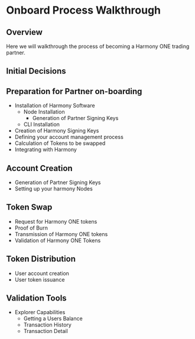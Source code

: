 # Onboard Process Walkthrough

## Overview

Here we will walkthrough the process of becoming a Harmony ONE trading partner.

## Initial Decisions

## Preparation for Partner on-boarding

* Installation of Harmony Software
  * Node Installation
    * Generation of Partner Signing Keys
  * CLI Installation
* Creation of Harmony Signing Keys
* Defining your account management process
* Calculation of Tokens to be swapped
* Integrating with Harmony

## Account Creation

* Generation of Partner Signing Keys
* Setting up your harmony Nodes

## Token Swap

* Request for Harmony ONE tokens
* Proof of Burn
* Transmission of Harmony ONE tokens
* Validation of Harmony ONE Tokens

## Token Distribution

* User account creation
* User token issuance

## Validation Tools

* Explorer Capabilities
  * Getting a Users Balance
  * Transaction History
  * Transaction Detail

